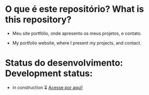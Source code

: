 # O que é este repositório? What is this repository?

- Meu site portfólio, onde apresento os meus projetos, e contato.
 
- My portfolio website, where I present my projects, and contact.

# Status do desenvolvimento: Development status:

- in construction ⏳ [Acesse por aqui!](https://zeld4coffee.github.io/WebPage/)
